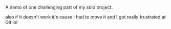 A demo of  one challenging part of my solo project.

also if it doesn't work it's cause I had to move it and I got really frustrated at Git lol
